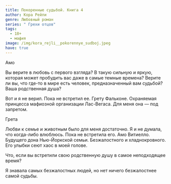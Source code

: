 ```yaml
---
title: Покоренные судьбой. Книга 4
author: Кора Рейли
genre: Любовный роман
series: " Грехи отцов"
tags:
  - 18+
  - мафия
image: /img/kora_rejli__pokorennye_sudboj.jpeg
have: true
---
```

Амо

Вы верите в любовь с первого взгляда? В такую сильную и яркую, которая может пробудить вас даже в самые темные времена? Верите ли вы, что где-то в мире есть человек, предназначенный вам судьбой? Ваша родственная душа?

Вот и я не верил. Пока не встретил ее. Грету Фальконе. Охраняемая принцесса мафиозной организации Лас-Вегаса. Для меня она — под запретом.

Грета

Любви к семье и животным было для меня достаточно. Я и не думала, что когда-либо влюблюсь. Пока не встретила его. Амо Витиелло. Будущего дона Нью-Йоркской семьи. Безжалостного и хладнокровного. Его улыбки сеют хаос в моей голове.

Что, если вы встретили свою родственную душу в самое неподходящее время?

Я знавала самых безжалостных людей, но нет ничего безжалостнее самой судьбы.